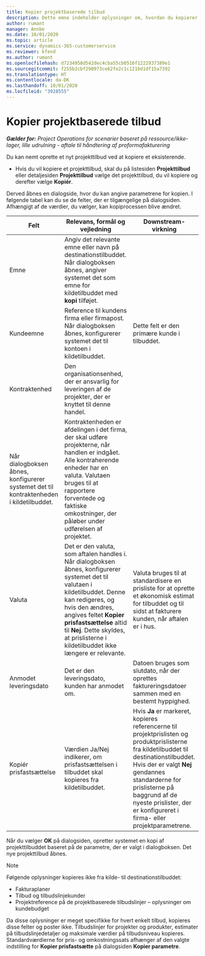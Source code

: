 ```yaml
---
title: Kopier projektbaserede tilbud
description: Dette emne indeholder oplysninger om, hvordan du kopierer projektbaserede tilbud i Project Operations.
author: rumant
manager: Annbe
ms.date: 10/01/2020
ms.topic: article
ms.service: dynamics-365-customerservice
ms.reviewer: kfend
ms.author: rumant
ms.openlocfilehash: d7234958d542dec4cba55cb0516f1222937389e1
ms.sourcegitcommit: f255b2cbf290973ce62fe2c1c121bd1df15a7392
ms.translationtype: HT
ms.contentlocale: da-DK
ms.lasthandoff: 10/01/2020
ms.locfileid: "3928555"
---
```

# <a name="copy-project-based-quotes"></a>Kopier projektbaserede tilbud

_**Gælder for:** Project Operations for scenarier baseret på ressource/ikke-lager, lille udrulning - aftale til håndtering af proformafakturering_

Du kan nemt oprette et nyt projekttilbud ved at kopiere et eksisterende. 

- Hvis du vil kopiere et projekttilbud, skal du på listesiden **Projekttilbud** eller detaljesiden **Projekttilbud** vælge det projekttilbud, du vil kopiere og derefter vælge **Kopiér**.

Derved åbnes en dialogside, hvor du kan angive parametrene for kopien. I følgende tabel kan du se de felter, der er tilgængelige på dialogsiden. Afhængigt af de værdier, du vælger, kan kopiprocessen blive ændret.

| **Felt** | **Relevans, formål og vejledning** | **Downstream-virkning** |
| --- | --- | --- |
| Emne | Angiv det relevante emne eller navn på destinationstilbuddet. Når dialogboksen åbnes, angiver systemet det som emne for kildetilbuddet med **kopi** tilføjet. | |
| Kundeemne | Reference til kundens firma eller firmapost. Når dialogboksen åbnes, konfigurerer systemet det til kontoen i kildetilbuddet. | Dette felt er den primære kunde i tilbuddet. |
| Kontraktenhed | Den organisationsenhed, der er ansvarlig for leveringen af de projekter, der er knyttet til denne handel.
Når dialogboksen åbnes, konfigurerer systemet det til kontraktenheden i kildetilbuddet. | Kontraktenheden er afdelingen i det firma, der skal udføre projekterne, når handlen er indgået. Alle kontraherende enheder har en valuta. Valutaen bruges til at rapportere forventede og faktiske omkostninger, der påløber under udførelsen af projektet. |
| Valuta | Det er den valuta, som aftalen handles i. Når dialogboksen åbnes, konfigurerer systemet det til valutaen i kildetilbuddet. Denne kan redigeres, og hvis den ændres, angives feltet **Kopier prisfastsættelse** altid til **Nej**. Dette skyldes, at prislisterne i kildetilbuddet ikke længere er relevante. | Valuta bruges til at standardisere en prisliste for at oprette et økonomisk estimat for tilbuddet og til sidst at fakturere kunden, når aftalen er i hus. |
| Anmodet leveringsdato | Det er den leveringsdato, kunden har anmodet om. | Datoen bruges som slutdato, når der oprettes faktureringsdatoer sammen med en bestemt hyppighed. |
| Kopiér prisfastsættelse | Værdien Ja/Nej indikerer, om prisfastsættelsen i tilbuddet skal kopieres fra kildetilbuddet. | Hvis **Ja** er markeret, kopieres referencerne til projektprislisten og produktprislisterne fra kildetilbuddet til destinationstilbuddet. Hvis der er valgt **Nej** gendannes standarderne for prislisterne på baggrund af de nyeste prislister, der er konfigureret i firma- eller projektparametrene. |

Når du vælger **OK** på dialogsiden, opretter systemet en kopi af projekttilbuddet baseret på de parametre, der er valgt i dialogboksen. Det nye projekttilbud åbnes. 

> [!NOTE]
> Følgende oplysninger kopieres ikke fra kilde- til destinationstilbuddet:
>
> - Fakturaplaner
> - Tilbud og tilbudslinjekunder
> - Projektreference på de projektbaserede tilbudslinjer – oplysninger om kundebudget
>
>Da disse oplysninger er meget specifikke for hvert enkelt tilbud, kopieres disse felter og poster ikke. Tilbudslinjer for projekter og produkter, estimater på tilbudslinjedetaljer og maksimale værdier på tilbudsniveau kopieres. Standardværdierne for pris- og omkostningssats afhænger af den valgte indstilling for **Kopier prisfastsætte** på dialogsiden **Kopier parametre**.
